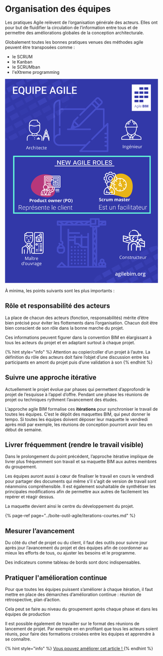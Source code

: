 # Organisation des équipes

Les pratiques Agile relèvent de l’organisation générale des acteurs. Elles ont pour but de fluidifier la circulation de l’information entre tous et de permettre des améliorations globales de la conception architecturale.

Globalement toutes les bonnes pratiques venues des méthodes agile peuvent être transposées comme :

* le SCRUM
* le Kanban
* le SCRUMban
* l'eXtreme programming

![Une &#xE9;quipe projet Agile dans la construction](../../.gitbook/assets/equipe-projet-agile-bim.png)

À minima, les points suivants sont les plus importants :

## Rôle et responsabilité des acteurs

La place de chacun des acteurs \(fonction, responsabilités\) mérite d’être bien précisé pour éviter les flottements dans l’organisation. Chacun doit être bien conscient de son rôle dans la bonne marche du projet.

Ces informations peuvent figurer dans la convention BIM en élargissant à tous les acteurs du projet et en adaptant surtout à chaque projet.

{% hint style="info" %}
Attention au copier/coller d’un projet à l’autre. La définition du rôle des acteurs doit faire l’objet d’une discussion entre les participants en amont du projet puis d’une validation à son
{% endhint %}

## Suivre une approche itérative

Actuellement le projet évolue par phases qui permettent d’approfondir le projet de l’esquisse à l’appel d’offre. Pendant une phase les réunions de projet ou techniques rythment l’avancement des études.

L’approche agile BIM formalise ces **itérations** pour synchroniser le travail de toutes les équipes. C’est le dépôt des maquettes BIM, qui peut donner le tempo. Si toutes les équipes doivent déposer leur maquette le vendredi après midi par exemple, les réunions de conception pourront avoir lieu en début de semaine.

## Livrer fréquemment \(rendre le travail visible\)

Dans le prolongement du point précédent, l’approche itérative implique de livrer plus fréquemment son travail et sa maquette BIM aux autres membres du groupement.

Les équipes auront aussi à cœur de finaliser le travail en cours le vendredi pour partager des documents qui même s'il s'agit de version de travail sont néanmoins compréhensible. Il est également souhaitable de synthétiser les principales modifications afin de permettre aux autres de facilement les repérer et réagir dessus.

La maquette devient ainsi le centre du développement du projet.

{% page-ref page="../boite-outil-agile/iterations-courtes.md" %}

## Mesurer l’avancement

Du côté du chef de projet ou du client, il faut des outils pour suivre jour après jour l’avancement du projet et des équipes afin de coordonner au mieux les efforts de tous, ou ajuster les besoins et le programme.

Des indicateurs comme tableau de bords sont donc indispensables.

## Pratiquer l'amélioration continue

Pour que toutes les équipes puissent s’améliorer à chaque itération, il faut mettre en place des démarches d’amélioration continue : réunion de rétrospective, plan d’action.

Cela peut se faire au niveau du groupement après chaque phase et dans les équipes de production

Il est possible également de travailler sur le format des réunions de lancement de projet. Par exemple en en profitant que tous les acteurs soient réunis, pour faire des formations croisées entre les équipes et apprendre à se connaître.

{% hint style="info" %}
[Vous pouvez améliorer cet article ! ](../communaute-agile-bim/contribuer.md)
{% endhint %}

